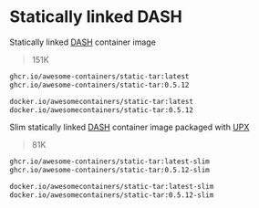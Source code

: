 # Statically linked DASH

Statically linked [DASH] container image

> 151K

```bash
ghcr.io/awesome-containers/static-tar:latest
ghcr.io/awesome-containers/static-tar:0.5.12

docker.io/awesomecontainers/static-tar:latest
docker.io/awesomecontainers/static-tar:0.5.12
```

Slim statically linked [DASH] container image packaged with [UPX]

> 81K

```bash
ghcr.io/awesome-containers/static-tar:latest-slim
ghcr.io/awesome-containers/static-tar:0.5.12-slim

docker.io/awesomecontainers/static-tar:latest-slim
docker.io/awesomecontainers/static-tar:0.5.12-slim
```

[DASH]: http://gondor.apana.org.au/~herbert/dash/
[UPX]: https://upx.github.io/

<!--
```bash
image="localhost/${PWD##*/}"

podman build -t "$image:latest" .
podman build -t "$image:latest-slim" -f Containerfile-slim \
  --build-arg STATIC_DASH_IMAGE="$image" \
  --build-arg STATIC_DASH_VERSION=latest --no-cache .

echo "$image:latest"
podman inspect "$image:latest" | jq '.[].Size' | numfmt --to=iec
echo "$image:latest-slim"
podman inspect "$image:latest-slim" | jq '.[].Size' | numfmt --to=iec

```
-->
